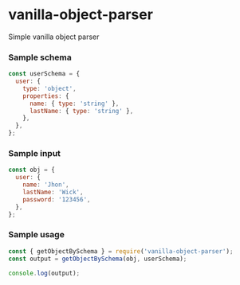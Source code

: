 # vanilla-object-parser

Simple vanilla object parser

### Sample schema

```js
const userSchema = {
  user: {
    type: 'object',
    properties: {
      name: { type: 'string' },
      lastName: { type: 'string' },
    },
  },
};
```

### Sample input

```js
const obj = {
  user: {
    name: 'Jhon',
    lastName: 'Wick',
    password: '123456',
  },
};
```

### Sample usage

```js
const { getObjectBySchema } = require('vanilla-object-parser');
const output = getObjectBySchema(obj, userSchema);

console.log(output);
```
